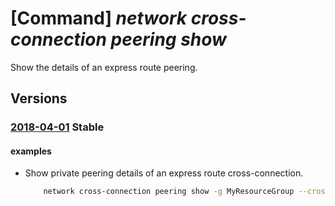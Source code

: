 # [Command] _network cross-connection peering show_

Show the details of an express route peering.

## Versions

### [2018-04-01](/Resources/mgmt-plane/L3N1YnNjcmlwdGlvbnMve30vcmVzb3VyY2Vncm91cHMve30vcHJvdmlkZXJzL21pY3Jvc29mdC5uZXR3b3JrL2V4cHJlc3Nyb3V0ZWNyb3NzY29ubmVjdGlvbnMve30vcGVlcmluZ3Mve30=/2018-04-01.xml) **Stable**

<!-- mgmt-plane /subscriptions/{}/resourcegroups/{}/providers/microsoft.network/expressroutecrossconnections/{}/peerings/{} 2018-04-01 -->

#### examples

- Show private peering details of an express route cross-connection.
    ```bash
        network cross-connection peering show -g MyResourceGroup --cross-connection-name MyCircuit -n AzurePrivatePeering
    ```

